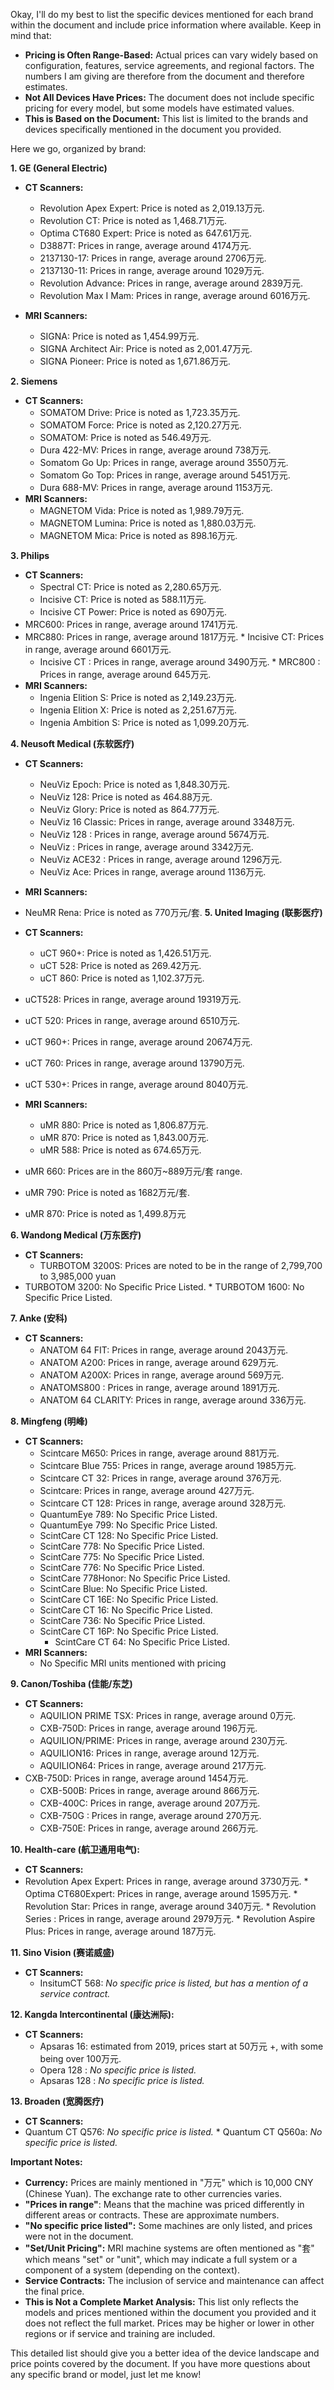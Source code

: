 Okay, I'll do my best to list the specific devices mentioned for each brand within the document and include price information where available. Keep in mind that:

*   **Pricing is Often Range-Based:** Actual prices can vary widely based on configuration, features, service agreements, and regional factors. The numbers I am giving are therefore from the document and therefore estimates.
*   **Not All Devices Have Prices:** The document does not include specific pricing for every model, but some models have estimated values.
*   **This is Based on the Document:** This list is limited to the brands and devices specifically mentioned in the document you provided.

Here we go, organized by brand:

**1. GE (General Electric)**

*   **CT Scanners:**
    *   Revolution Apex Expert: Price is noted as 2,019.13万元.
    *   Revolution CT: Price is noted as 1,468.71万元.
    *   Optima CT680 Expert: Price is noted as 647.61万元.
    *   D3887T: Prices in range, average around 4174万元.
    *   2137130-17: Prices in range, average around 2706万元.
     *   2137130-11: Prices in range, average around 1029万元.
    *   Revolution Advance: Prices in range, average around 2839万元.
    *    Revolution Max I Mam: Prices in range, average around 6016万元.

*   **MRI Scanners:**
    *   SIGNA: Price is noted as 1,454.99万元.
    *    SIGNA Architect Air: Price is noted as 2,001.47万元.
    *   SIGNA Pioneer: Price is noted as 1,671.86万元.

**2. Siemens**

*   **CT Scanners:**
    *   SOMATOM Drive: Price is noted as 1,723.35万元.
    *   SOMATOM Force: Price is noted as 2,120.27万元.
    *   SOMATOM: Price is noted as 546.49万元.
    *  Dura 422-MV: Prices in range, average around 738万元.
    *  Somatom Go Up: Prices in range, average around 3550万元.
    *   Somatom Go Top: Prices in range, average around 5451万元.
     *  Dura 688-MV: Prices in range, average around 1153万元.
*   **MRI Scanners:**
    *   MAGNETOM Vida: Price is noted as 1,989.79万元.
    *   MAGNETOM Lumina: Price is noted as 1,880.03万元.
    *   MAGNETOM Mica: Price is noted as 898.16万元.

**3. Philips**

*   **CT Scanners:**
    *   Spectral CT: Price is noted as 2,280.65万元.
    *   Incisive CT: Price is noted as 588.11万元.
    *   Incisive CT Power: Price is noted as 690万元.
   * MRC600: Prices in range, average around 1741万元.
   * MRC880: Prices in range, average around 1817万元.
    *   Incisive CT: Prices in range, average around 6601万元.
     *   Incisive CT : Prices in range, average around 3490万元.
    *   MRC800 : Prices in range, average around 645万元.
*  **MRI Scanners:**
    *  Ingenia Elition S: Price is noted as 2,149.23万元.
    *  Ingenia Elition X: Price is noted as 2,251.67万元.
    *  Ingenia Ambition S: Price is noted as 1,099.20万元.

**4. Neusoft Medical (东软医疗)**

*   **CT Scanners:**
    *   NeuViz Epoch: Price is noted as 1,848.30万元.
    *   NeuViz 128: Price is noted as 464.88万元.
    *   NeuViz Glory: Price is noted as 864.77万元.
    *  NeuViz 16 Classic: Prices in range, average around 3348万元.
    * NeuViz 128 : Prices in range, average around 5674万元.
     * NeuViz : Prices in range, average around 3342万元.
     * NeuViz ACE32 : Prices in range, average around 1296万元.
      * NeuViz Ace: Prices in range, average around 1136万元.
*   **MRI Scanners:**
   *  NeuMR Rena: Price is noted as 770万元/套.
**5. United Imaging (联影医疗)**

*   **CT Scanners:**
    *   uCT 960+: Price is noted as 1,426.51万元.
    *   uCT 528: Price is noted as 269.42万元.
    *   uCT 860: Price is noted as 1,102.37万元.
  * uCT528: Prices in range, average around 19319万元.
   * uCT 520: Prices in range, average around 6510万元.
   * uCT 960+: Prices in range, average around 20674万元.
   * uCT 760: Prices in range, average around 13790万元.
   * uCT 530+: Prices in range, average around 8040万元.
*   **MRI Scanners:**
    *   uMR 880: Price is noted as 1,806.87万元.
    *  uMR 870: Price is noted as 1,843.00万元.
     *   uMR 588: Price is noted as 674.65万元.
  * uMR 660: Prices are in the 860万~889万元/套 range.
   * uMR 790: Price is noted as 1682万元/套.
   * uMR 870: Price is noted as 1,499.8万元

**6. Wandong Medical (万东医疗)**

*   **CT Scanners:**
    *   TURBOTOM 3200S: Prices are noted to be in the range of 2,799,700 to 3,985,000 yuan
   * TURBOTOM 3200: No Specific Price Listed.
    *  TURBOTOM 1600: No Specific Price Listed.

**7. Anke (安科)**
 *  **CT Scanners:**
     * ANATOM 64 FIT: Prices in range, average around 2043万元.
    *  ANATOM A200: Prices in range, average around 629万元.
    *  ANATOM A200X: Prices in range, average around 569万元.
    *  ANATOMS800 : Prices in range, average around 1891万元.
    * ANATOM 64 CLARITY: Prices in range, average around 336万元.

**8. Mingfeng (明峰)**

*  **CT Scanners:**
   * Scintcare M650: Prices in range, average around 881万元.
   * Scintcare Blue 755: Prices in range, average around 1985万元.
    *  Scintcare CT 32: Prices in range, average around 376万元.
    *  Scintcare: Prices in range, average around 427万元.
     *  Scintcare CT 128: Prices in range, average around 328万元.
   * QuantumEye 789: No Specific Price Listed.
    * QuantumEye 799: No Specific Price Listed.
    * ScintCare CT 128: No Specific Price Listed.
    * ScintCare 778: No Specific Price Listed.
    * ScintCare 775: No Specific Price Listed.
     * ScintCare 776: No Specific Price Listed.
     * ScintCare 778Honor: No Specific Price Listed.
      * ScintCare Blue: No Specific Price Listed.
     * ScintCare CT 16E: No Specific Price Listed.
      * ScintCare CT 16: No Specific Price Listed.
     * ScintCare 736: No Specific Price Listed.
     * ScintCare CT 16P: No Specific Price Listed.
       * ScintCare CT 64: No Specific Price Listed.
*   **MRI Scanners:**
    *   No Specific MRI units mentioned with pricing

**9. Canon/Toshiba (佳能/东芝)**

*   **CT Scanners:**
    *   AQUILION PRIME TSX: Prices in range, average around 0万元.
    *   CXB-750D: Prices in range, average around 196万元.
     *   AQUILION/PRIME: Prices in range, average around 230万元.
    *    AQUILION16: Prices in range, average around 12万元.
    *    AQUILION64: Prices in range, average around 217万元.
   * CXB-750D: Prices in range, average around 1454万元.
     * CXB-500B: Prices in range, average around 866万元.
     * CXB-400C: Prices in range, average around 207万元.
     * CXB-750G : Prices in range, average around 270万元.
      * CXB-750E: Prices in range, average around 266万元.

**10. Health-care (航卫通用电气):**

*   **CT Scanners:**
 *    Revolution Apex Expert: Prices in range, average around 3730万元.
    *   Optima CT680Expert: Prices in range, average around 1595万元.
    *   Revolution Star: Prices in range, average around 340万元.
    *  Revolution Series : Prices in range, average around 2979万元.
     *    Revolution Aspire Plus: Prices in range, average around 187万元.

**11. Sino Vision (赛诺威盛)**

*   **CT Scanners:**
    * InsitumCT 568: *No specific price is listed, but has a mention of a service contract.*

**12. Kangda Intercontinental (康达洲际):**

*   **CT Scanners:**
    * Apsaras 16: estimated from 2019, prices start at 50万元 +, with some being over 100万元.
    *  Opera 128 : *No specific price is listed.*
    * Apsaras 128 : *No specific price is listed.*

**13. Broaden (宽腾医疗)**

*   **CT Scanners:**
   * Quantum CT Q576:  *No specific price is listed.*
    *  Quantum CT Q560a: *No specific price is listed.*

**Important Notes:**

*   **Currency:** Prices are mainly mentioned in "万元" which is 10,000 CNY (Chinese Yuan). The exchange rate to other currencies varies.
*   **"Prices in range"**: Means that the machine was priced differently in different areas or contracts. These are approximate numbers.
*   **"No specific price listed":** Some machines are only listed, and prices were not in the document.
*   **"Set/Unit Pricing":** MRI machine systems are often mentioned as "套" which means "set" or "unit", which may indicate a full system or a component of a system (depending on the context).
*   **Service Contracts:** The inclusion of service and maintenance can affect the final price.
*   **This is Not a Complete Market Analysis:** This list only reflects the models and prices mentioned within the document you provided and it does not reflect the full market. Prices may be higher or lower in other regions or if service and training are included.

This detailed list should give you a better idea of the device landscape and price points covered by the document. If you have more questions about any specific brand or model, just let me know!
